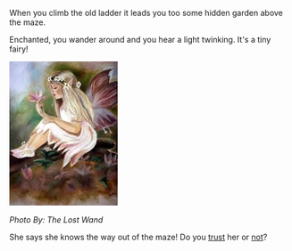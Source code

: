 When you climb the old ladder it leads you too some hidden garden above the maze. 

Enchanted, you wander around and you hear a light twinking. It's a tiny fairy!  

![](imgres.jpg)  

_Photo By: The Lost Wand_

She says she knows the way out of the maze! Do you [trust](trust-fairy.md) her or [not](run-fairy.md)? 